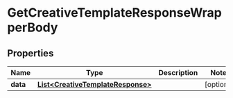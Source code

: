 

# GetCreativeTemplateResponseWrapperBody


## Properties

Name | Type | Description | Notes
------------ | ------------- | ------------- | -------------
**data** | [**List&lt;CreativeTemplateResponse&gt;**](CreativeTemplateResponse.md) |  |  [optional]



